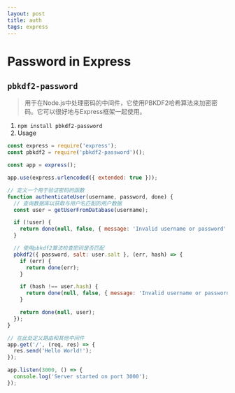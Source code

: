 ```yaml
---
layout: post
title: auth
tags: express
---
```


# Password in Express

## `pbkdf2-password`
> 用于在Node.js中处理密码的中间件，它使用PBKDF2哈希算法来加密密码。它可以很好地与Express框架一起使用。

1. `npm install pbkdf2-password`
2. Usage
```js
const express = require('express');
const pbkdf2 = require('pbkdf2-password')();

const app = express();

app.use(express.urlencoded({ extended: true }));

// 定义一个用于验证密码的函数
function authenticateUser(username, password, done) {
  // 查询数据库以获取与用户名匹配的用户数据
  const user = getUserFromDatabase(username);

  if (!user) {
    return done(null, false, { message: 'Invalid username or password' });
  }

  // 使用pbkdf2算法检查密码是否匹配
  pbkdf2({ password, salt: user.salt }, (err, hash) => {
    if (err) {
      return done(err);
    }

    if (hash !== user.hash) {
      return done(null, false, { message: 'Invalid username or password' });
    }

    return done(null, user);
  });
}

// 在此处定义路由和其他中间件
app.get('/', (req, res) => {
  res.send('Hello World!');
});

app.listen(3000, () => {
  console.log('Server started on port 3000');
});

```
